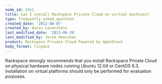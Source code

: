 ```yaml
---
node_id: 1911
title: Can I install Rackspace Private Cloud on virtual machines?
type: frequently_asked_question
created_date: '2012-08-07'
created_by: Karin Levenstein
last_modified_date: '2013-06-26'
last_modified_by: Jered Heeschen
product: Rackspace Private Cloud Powered by OpenStack
body_format: tinymce
---
```


Rackspace strongly recommends that you install Rackspace Private Cloud
on physical hardware nodes running Ubuntu 12.04 or CentOS 6.3.
Installation on virtual platforms should only be performed for
evaluation purposes.


